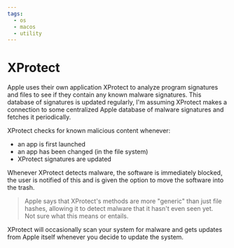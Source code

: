 ```yaml
---
tags:
  - os
  - macos
  - utility
---
```

# XProtect

Apple uses their own application XProtect to analyze program signatures and files to see if they contain any known malware signatures. This database of signatures is updated regularly, I'm assuming XProtect makes a connection to some centralized Apple database of malware signatures and fetches it periodically.

XProtect checks for known malicious content whenever:

- an app is first launched
- an app has been changed (in the file system)
- XProtect signatures are updated

Whenever XProtect detects malware, the software is immediately blocked, the user is notified of this and is given the option to move the software into the trash. 

>Apple says that XProtect's methods are more "generic" than just file hashes, allowing it to detect malware that it hasn't even seen yet.  
>Not sure what this means or entails.

XProtect will occasionally scan your system for malware and gets updates from Apple itself whenever you decide to update the system.
